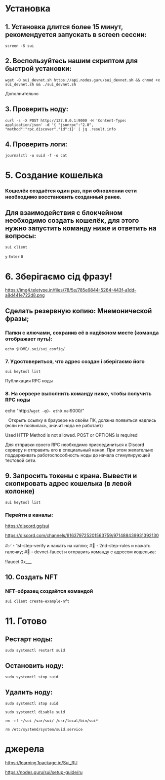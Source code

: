 # Установка

## 1. Установка длится более 15 минут, рекомендуется запускать в screen сессии:
 
`screen -S sui`

## 2. Воспользуйтесь нашим скриптом для быстрой установки:

`wget -O sui_devnet.sh https://api.nodes.guru/sui_devnet.sh && chmod +x sui_devnet.sh && ./sui_devnet.sh`

Дополнительно

## 3. Проверить ноду:

`curl -s -X POST http://127.0.0.1:9000 -H 'Content-Type: application/json' -d '{ "jsonrpc":"2.0", "method":"rpc.discover","id":1}' | jq .result.info`

## 4. Проверить логи:

`journalctl -u suid -f -o cat`

# 5. Создание кошелька

### Kошелёк создаётся один раз, при обновлении сети необходимо восстановить созданный ранее.

## Для взаимодействия с блокчейном необходимо создать кошелёк, для этого нужно запустить команду ниже и ответить на вопросы:

`sui client`

`y`
`Enter`
`0`

# 6. Зберігаємо сід фразу!

https://img4.teletype.in/files/78/5e/785e6844-5264-443f-a1dd-a8d441e722d8.png


## Сделать резервную копию: Мнемонической фразы;

### Папки с ключами, сохранив её в надёжном месте (команда отображает путь):

`echo $HOME/.sui/sui_config/`

### 7. Удостовериться, что адрес создан і зберігаємо його

`sui keytool list`

Публикация RPC ноды

### 8. На сервере выполнить команду ниже, чтобы получить RPC ноды

echo "http://``wget -qO- eth0.me``:9000/"

⠀Открыть ссылку в браузере на своём ПК, должна появиться надпись (если не появилась, значит нода не работает)

Used HTTP Method is not allowed. POST or OPTIONS is required

Для отправки своего RPC необходимо присоединиться к Discord серверу и отправить его в специальный канал. При этом желательно поддерживать работоспособность ноды до начала стимулирующей тестовой сети.

## 9. Запросить токены с крана. Вывести и скопировать адрес кошелька (в левой колонке)

`sui keytool list`

### Перейти в каналы:

https://discord.gg/sui

https://discord.com/channels/916379725201563759/971488439931392130

#✅・1st-step-verify и нажать на каплю;
#📕・2nd-step-rules и нажать галочку;
#🚰・devnet-faucet и отправить команду с адресом кошелька:

!faucet 0x___

## 10. Создать NFT
### NFT-образец создаётся командой

`sui client create-example-nft`

# 11. Готово

## Рестарт ноды:

`sudo systemctl restart suid`

## Остановить ноду:

`sudo systemctl stop suid`

## Удалить ноду:

`sudo systemctl stop suid`

`sudo systemctl disable suid`

`rm -rf ~/sui /var/sui/ /usr/local/bin/sui*`

`rm /etc/systemd/system/suid.service`

# джерела 

https://learning.1package.io/Sui_RU

https://nodes.guru/sui/setup-guide/ru
